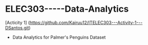 # ELEC303-----Data-Analytics

[Acticity 1] (https://github.com/Kairuu12/ITELEC303---Activity-1---DSantos.git)

- Data Analytics for Palmer's Penguins Dataset
